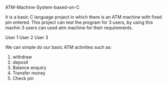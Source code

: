 


ATM-Machine-System-based-on-C

It is a basic C language project in which there is an ATM machine with fixed pin entered.
This project can test the program for 3 users, by using this machin 3 users can used atm machine for their requirements.

User 1
User 2
User 3

We can simple do our basic ATM activities such as:

1. withdraw
2. deposit
3. Balance enquiry
4. Transfer money
5. Check pin

